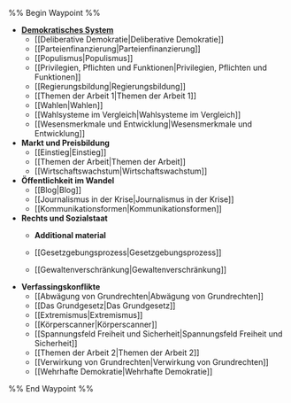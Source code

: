 %% Begin Waypoint %%
- **[Demokratisches System](./Demokratisches%20System/Demokratisches%20System.md)**
	- [[Deliberative Demokratie|Deliberative Demokratie]]
	- [[Parteienfinanzierung|Parteienfinanzierung]]
	- [[Populismus|Populismus]]
	- [[Privilegien, Pflichten und Funktionen|Privilegien, Pflichten und Funktionen]]
	- [[Regierungsbildung|Regierungsbildung]]
	- [[Themen der Arbeit 1|Themen der Arbeit 1]]
	- [[Wahlen|Wahlen]]
	- [[Wahlsysteme im Vergleich|Wahlsysteme im Vergleich]]
	- [[Wesensmerkmale und Entwicklung|Wesensmerkmale und Entwicklung]]
- **Markt und Preisbildung**
	- [[Einstieg|Einstieg]]
	- [[Themen der Arbeit|Themen der Arbeit]]
	- [[Wirtschaftswachstum|Wirtschaftswachstum]]
- **Öffentlichkeit im Wandel**
	- [[Blog|Blog]]
	- [[Journalismus in der Krise|Journalismus in der Krise]]
	- [[Kommunikationsformen|Kommunikationsformen]]
- **Rechts und Sozialstaat**
	- **Additional material**

	- [[Gesetzgebungsprozess|Gesetzgebungsprozess]]
	- [[Gewaltenverschränkung|Gewaltenverschränkung]]
- **Verfassingskonflikte**
	- [[Abwägung von Grundrechten|Abwägung von Grundrechten]]
	- [[Das Grundgesetz|Das Grundgesetz]]
	- [[Extremismus|Extremismus]]
	- [[Körperscanner|Körperscanner]]
	- [[Spannungsfeld Freiheit und Sicherheit|Spannungsfeld Freiheit und Sicherheit]]
	- [[Themen der Arbeit 2|Themen der Arbeit 2]]
	- [[Verwirkung von Grundrechten|Verwirkung von Grundrechten]]
	- [[Wehrhafte Demokratie|Wehrhafte Demokratie]]

%% End Waypoint %%
